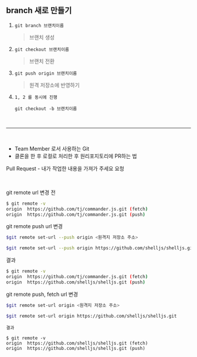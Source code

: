 ## branch 새로 만들기

1. ```git branch 브랜치이름```
    > 브랜치 생성

2. ```git checkout 브랜치이름```
    > 브랜치 전환

3. ```git push origin 브랜치이름```
    > 원격 저장소에 반영하기

4. ```1, 2 를 동시에 진행```
    
    ```git checkout -b 브랜치이름```

<br>

----
<br>

- Team Member 로서 사용하는 Git
- 클론을 한 후 로컬로 처리한 후 원리포지토리에 PR하는 법

Pull Request - 내가 작업한 내용을 가져가 주세요 요청

<br>

git remote url 변경 전
```bash
$ git remote -v 
origin  https://github.com/tj/commander.js.git (fetch) 
origin  https://github.com/tj/commander.js.git (push)
```

git remote push url 변경

```bash
$git remote set-url --push origin <원격지 저장소 주소>

$git remote set-url --push origin https://github.com/shelljs/shelljs.git
```
 

결과

```bash
$ git remote -v
origin  https://github.com/tj/commander.js.git (fetch)
origin  https://github.com/shelljs/shelljs.git (push)
```

git remote push, fetch url 변경

```bash
$git remote set-url origin <원격지 저장소 주소>

$git remote set-url origin https://github.com/shelljs/shelljs.git
```
 

```결과```

```
$ git remote -v
origin  https://github.com/shelljs/shelljs.git (fetch)
origin  https://github.com/shelljs/shelljs.git (push)
```